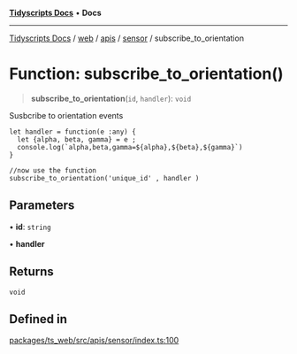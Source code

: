 [**Tidyscripts Docs**](../../../../../../../README.md) • **Docs**

***

[Tidyscripts Docs](../../../../../../../globals.md) / [web](../../../../../README.md) / [apis](../../../README.md) / [sensor](../README.md) / subscribe\_to\_orientation

# Function: subscribe\_to\_orientation()

> **subscribe\_to\_orientation**(`id`, `handler`): `void`

Susbcribe to orientation events 
```
let handler = function(e :any) { 
  let {alpha, beta, gamma} = e ; 
  console.log(`alpha,beta,gamma=${alpha},${beta},${gamma}`)
}

//now use the function 
subscribe_to_orientation('unique_id' , handler ) 
```

## Parameters

• **id**: `string`

• **handler**

## Returns

`void`

## Defined in

[packages/ts\_web/src/apis/sensor/index.ts:100](https://github.com/sheunaluko/tidyscripts/blob/master/packages/ts_web/src/apis/sensor/index.ts#L100)
